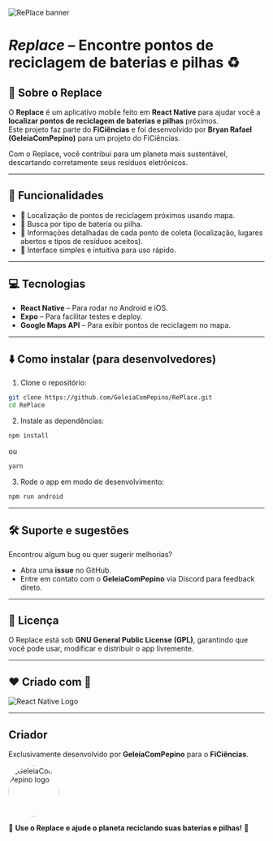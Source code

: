 ![RePlace banner](https://github.com/user-attachments/assets/a1456a59-e30c-4821-a899-abf71c327e3a)

# ***Replace*** – Encontre pontos de reciclagem de baterias e pilhas ♻️

## 🚀 Sobre o Replace

O **Replace** é um aplicativo mobile feito em **React Native** para ajudar você a **localizar pontos de reciclagem de baterias e pilhas** próximos.  
Este projeto faz parte do **FiCiências** e foi desenvolvido por **Bryan Rafael (GeleiaComPepino)** para um projeto do FiCiências.

Com o Replace, você contribui para um planeta mais sustentável, descartando corretamente seus resíduos eletrônicos.

---

## 📱 Funcionalidades

- 🔹 Localização de pontos de reciclagem próximos usando mapa.  
- 🔹 Busca por tipo de bateria ou pilha.  
- 🔹 Informações detalhadas de cada ponto de coleta (localização, lugares abertos e tipos de resíduos aceitos).  
- 🔹 Interface simples e intuitiva para uso rápido.

---

## 💻 Tecnologias

- **React Native** – Para rodar no Android e iOS.  
- **Expo** – Para facilitar testes e deploy.  
- **Google Maps API** – Para exibir pontos de reciclagem no mapa.

---

## ⬇️ Como instalar (para desenvolvedores)

1. Clone o repositório:  
```bash
git clone https://github.com/GeleiaComPepino/RePlace.git
cd RePlace
```

2. Instale as dependências:  
```bash
npm install
```
ou  
```bash
yarn
```

3. Rode o app em modo de desenvolvimento:  
```bash
npm run android
```

---

## 🛠 Suporte e sugestões

Encontrou algum bug ou quer sugerir melhorias?  

- Abra uma **issue** no GitHub.  
- Entre em contato com o **GeleiaComPepino** via Discord para feedback direto.

---

## 📜 Licença

O Replace está sob **GNU General Public License (GPL)**, garantindo que você pode usar, modificar e distribuir o app livremente.

---

## ❤ Criado com 💚

![React Native Logo](https://reactnative.dev/img/header_logo.svg)

---

## Criador

Exclusivamente desenvolvido por **GeleiaComPepino** para o **FiCiências**.  

<img src="https://github.com/GeleiaComPepino.png?size=100" alt="GeleiaComPepino logo" width="100" height="100" style="border-radius:50%;"/>

💚 **Use o Replace e ajude o planeta reciclando suas baterias e pilhas!** 💚

